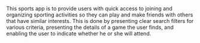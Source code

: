 This sports app is to provide users with quick access to 
joining and organizing sporting activities so they can play 
and make friends with others that have similar interests. 
This is done by presenting clear search filters for various 
criteria, presenting the details of a game the user finds, 
and enabling the user to indicate whether he or she will attend. 